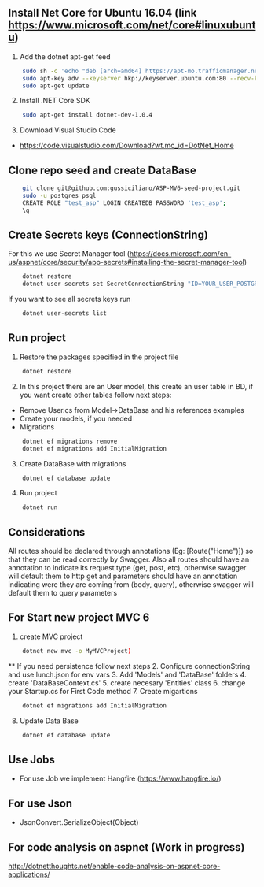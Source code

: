## Install Net Core for Ubuntu 16.04 (link https://www.microsoft.com/net/core#linuxubuntu)
1. Add the dotnet apt-get feed
```bash
    sudo sh -c 'echo "deb [arch=amd64] https://apt-mo.trafficmanager.net/repos/dotnet-release/ xenial main" > /etc/apt/sources.list.d/dotnetdev.list'
    sudo apt-key adv --keyserver hkp://keyserver.ubuntu.com:80 --recv-keys 417A0893
    sudo apt-get update
```
2. Install .NET Core SDK
```bash
    sudo apt-get install dotnet-dev-1.0.4
```
3. Download Visual Studio Code
- https://code.visualstudio.com/Download?wt.mc_id=DotNet_Home


## Clone repo seed and create DataBase
```bash
    git clone git@github.com:gussiciliano/ASP-MV6-seed-project.git
    sudo -u postgres psql
    CREATE ROLE "test_asp" LOGIN CREATEDB PASSWORD 'test_asp';
    \q
```


## Create Secrets keys (ConnectionString)
For this we use Secret Manager tool (https://docs.microsoft.com/en-us/aspnet/core/security/app-secrets#installing-the-secret-manager-tool)
```bash
    dotnet restore
    dotnet user-secrets set SecretConnectionString "ID=YOUR_USER_POSTGRES;Password=YOUR_PASS_POSTGRES;Host=YOUR_HOST;Port=5432;Database=YOUR_DATA_BASE;Pooling=true;"
```
If you want to see all secrets keys run
```bash
    dotnet user-secrets list
```

## Run project
1. Restore the packages specified in the project file
```bash
    dotnet restore
```
2. In this project there are an User model, this create an user table in BD, if you want create other tables follow next steps:
- Remove User.cs from Model->DataBasa and his references examples
- Create your models, if you needed
- Migrations
```bash
    dotnet ef migrations remove
    dotnet ef migrations add InitialMigration
```
3. Create DataBase with migrations
```bash
    dotnet ef database update 
```
4. Run project
```bash
    dotnet run
```


## Considerations
All routes should be declared through annotations (Eg: [Route("Home")]) so that they can be read correctly by Swagger. Also all routes should have an annotation to indicate its request type (get, post, etc), otherwise swagger will default them to http get and parameters should have an annotation indicating were they are coming from (body, query), otherwise swagger will default them to query parameters


## For Start new project MVC 6
1. create MVC project
```bash
    dotnet new mvc -o MyMVCProject)
```
** If you need persistence follow next steps
2. Configure connectionString and use lunch.json for env vars
3. Add 'Models' and 'DataBase' folders
4. create 'DataBaseContext.cs'
5. create necesary 'Entities' class
6. change your Startup.cs for First Code method
7. Create migartions
```bash
    dotnet ef migrations add InitialMigration
```
8. Update Data Base
```bash
    dotnet ef database update
```


## Use Jobs
- For use Job we implement Hangfire (https://www.hangfire.io/)


## For use Json
- JsonConvert.SerializeObject(Object)


## For code analysis on aspnet (Work in progress)
http://dotnetthoughts.net/enable-code-analysis-on-aspnet-core-applications/
